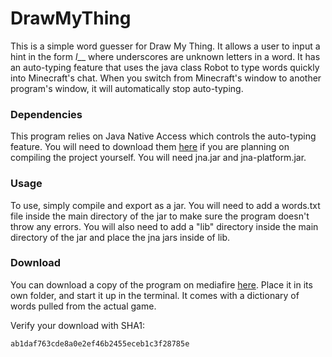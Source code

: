 # DrawMyThing
This is a simple word guesser for Draw My Thing. It allows a user to
input a hint in the form _l___ where underscores are unknown letters in
a word. It has an auto-typing feature that uses the java class Robot to
type words quickly into Minecraft's chat. When you switch from
Minecraft's window to another program's window, it will automatically
stop auto-typing.

### Dependencies
This program relies on Java Native Access which controls the auto-typing feature. You will need to download them [here](https://github.com/java-native-access/jna#readme) if you are planning on compiling the project yourself. You will need jna.jar and jna-platform.jar.

### Usage
To use, simply compile and export as a jar. You will need to add a words.txt file inside the main directory of the jar to make sure the program doesn't throw any errors. You will also need to add a "lib" directory inside the main directory of the jar and place the jna jars inside of lib.

### Download
You can download a copy of the program on mediafire [here](http://www.mediafire.com/download/03zbwyxr314cpue/DrawMyThing.jar). Place it in its own folder, and start it up in the terminal. It comes with a dictionary of words pulled from the actual game.

Verify your download with SHA1:

```
ab1daf763cde8a0e2ef46b2455eceb1c3f28785e
```
